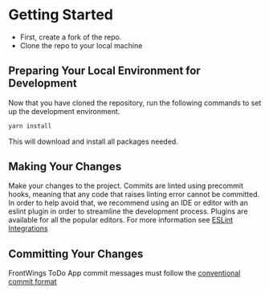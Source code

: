 # Getting Started

- First, create a fork of the repo.
- Clone the repo to your local machine

## Preparing Your Local Environment for Development

Now that you have cloned the repository, run the following commands to set up the development environment.

```bash
yarn install
```

This will download and install all packages needed.

## Making Your Changes

Make your changes to the project. Commits are linted using precommit hooks, meaning that any code that raises linting error cannot be committed. In order to help avoid that, we recommend using an IDE or editor with an eslint plugin in order to streamline the development process. Plugins are available for all the popular editors. For more information see [ESLint Integrations](https://eslint.org/docs/user-guide/integrations)

## Committing Your Changes

FrontWings ToDo App commit messages must follow the [conventional commit format](https://www.conventionalcommits.org/en/v1.0.0-beta.2/)
